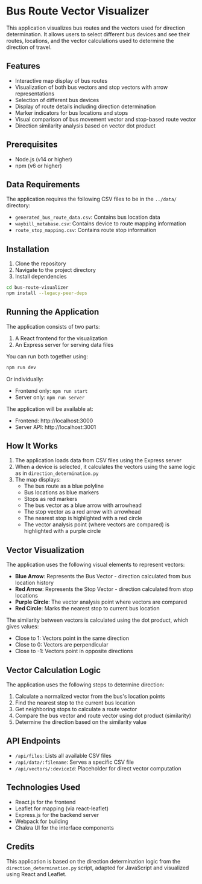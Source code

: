 # Bus Route Vector Visualizer

This application visualizes bus routes and the vectors used for direction determination. It allows users to select different bus devices and see their routes, locations, and the vector calculations used to determine the direction of travel.

## Features

- Interactive map display of bus routes
- Visualization of both bus vectors and stop vectors with arrow representations
- Selection of different bus devices
- Display of route details including direction determination
- Marker indicators for bus locations and stops
- Visual comparison of bus movement vector and stop-based route vector
- Direction similarity analysis based on vector dot product

## Prerequisites

- Node.js (v14 or higher)
- npm (v6 or higher)

## Data Requirements

The application requires the following CSV files to be in the `../data/` directory:

- `generated_bus_route_data.csv`: Contains bus location data
- `waybill_metabase.csv`: Contains device to route mapping information
- `route_stop_mapping.csv`: Contains route stop information

## Installation

1. Clone the repository
2. Navigate to the project directory
3. Install dependencies

```bash
cd bus-route-visualizer
npm install --legacy-peer-deps
```

## Running the Application

The application consists of two parts:

1. A React frontend for the visualization
2. An Express server for serving data files

You can run both together using:

```bash
npm run dev
```

Or individually:

- Frontend only: `npm run start`
- Server only: `npm run server`

The application will be available at:
- Frontend: http://localhost:3000
- Server API: http://localhost:3001

## How It Works

1. The application loads data from CSV files using the Express server
2. When a device is selected, it calculates the vectors using the same logic as in `direction_determination.py`
3. The map displays:
   - The bus route as a blue polyline
   - Bus locations as blue markers
   - Stops as red markers
   - The bus vector as a blue arrow with arrowhead
   - The stop vector as a red arrow with arrowhead
   - The nearest stop is highlighted with a red circle
   - The vector analysis point (where vectors are compared) is highlighted with a purple circle

## Vector Visualization

The application uses the following visual elements to represent vectors:

- **Blue Arrow**: Represents the Bus Vector - direction calculated from bus location history
- **Red Arrow**: Represents the Stop Vector - direction calculated from stop locations
- **Purple Circle**: The vector analysis point where vectors are compared
- **Red Circle**: Marks the nearest stop to current bus location

The similarity between vectors is calculated using the dot product, which gives values:
- Close to 1: Vectors point in the same direction
- Close to 0: Vectors are perpendicular
- Close to -1: Vectors point in opposite directions

## Vector Calculation Logic

The application uses the following steps to determine direction:

1. Calculate a normalized vector from the bus's location points
2. Find the nearest stop to the current bus location
3. Get neighboring stops to calculate a route vector
4. Compare the bus vector and route vector using dot product (similarity)
5. Determine the direction based on the similarity value

## API Endpoints

- `/api/files`: Lists all available CSV files
- `/api/data/:filename`: Serves a specific CSV file
- `/api/vectors/:deviceId`: Placeholder for direct vector computation

## Technologies Used

- React.js for the frontend
- Leaflet for mapping (via react-leaflet)
- Express.js for the backend server
- Webpack for building
- Chakra UI for the interface components

## Credits

This application is based on the direction determination logic from the `direction_determination.py` script, adapted for JavaScript and visualized using React and Leaflet. 